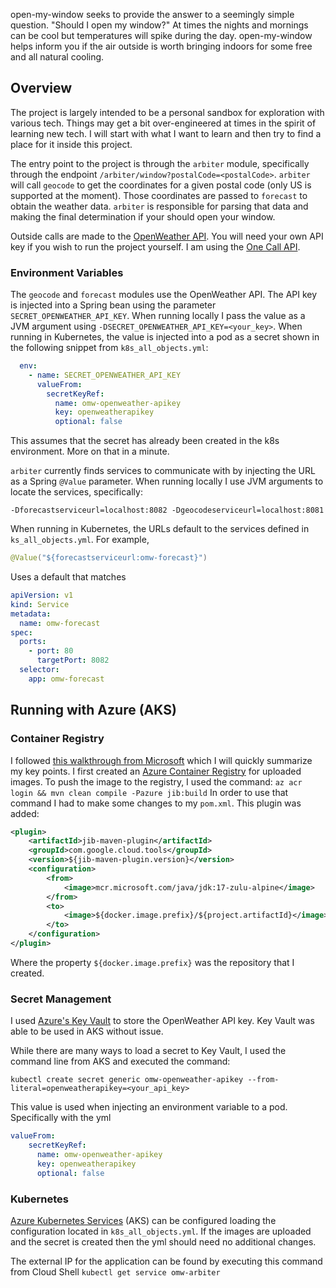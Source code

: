 open-my-window seeks to provide the answer to a seemingly simple question.  "Should I open my window?"  At times the nights and mornings can be cool but temperatures will spike during the day.  open-my-window helps inform you if the air outside is worth bringing indoors for some free and all natural cooling.

## Overview

The project is largely intended to be a personal sandbox for exploration with various tech.  Things may get a bit over-engineered at times in the spirit of learning new tech.  I will start with what I want to learn and then try to find a place for it inside this project.

The entry point to the project is through the ``arbiter`` module, specifically through the endpoint ``/arbiter/window?postalCode=<postalCode>``.  ``arbiter`` will call ``geocode`` to get the coordinates for a given postal code (only US is supported at the moment).  Those coordinates are passed to ``forecast`` to obtain the weather data.  ``arbiter`` is responsible for parsing that data and making the final determination if your should open your window.  

Outside calls are made to the [OpenWeather API](https://openweathermap.org/api).  You will need your own API key if you wish to run the project yourself.  I am using the [One Call API](https://openweathermap.org/api/one-call-3).  

### Environment Variables

The ``geocode`` and ``forecast`` modules use the OpenWeather API.  The API key is injected into a Spring bean using the parameter ``SECRET_OPENWEATHER_API_KEY``.  When running locally I pass the value as a JVM argument using ``-DSECRET_OPENWEATHER_API_KEY=<your_key>``.  When running in Kubernetes, the value is injected into a pod as a secret shown in the following snippet from ``k8s_all_objects.yml``:
```yaml
  env:
    - name: SECRET_OPENWEATHER_API_KEY
      valueFrom:
        secretKeyRef:
          name: omw-openweather-apikey
          key: openweatherapikey
          optional: false
```
This assumes that the secret has already been created in the k8s environment.  More on that in a minute.

``arbiter`` currently finds services to communicate with by injecting the URL as a Spring ``@Value`` parameter.  When running locally I use JVM arguments to locate the services, specifically:
```
-Dforecastserviceurl=localhost:8082 -Dgeocodeserviceurl=localhost:8081
```

When running in Kubernetes, the URLs default to the services defined in ``ks_all_objects.yml``.  For example, 
```java
@Value("${forecastserviceurl:omw-forecast}")
```
Uses a default that matches
```yml
apiVersion: v1
kind: Service
metadata:
  name: omw-forecast
spec:
  ports:
    - port: 80
      targetPort: 8082
  selector:
    app: omw-forecast
```


## Running with Azure (AKS)

### Container Registry

I followed [this walkthrough from Microsoft](https://docs.microsoft.com/en-us/azure/container-registry/container-registry-java-quickstart) which I will quickly summarize my key points.  I first created an [Azure Container Registry](https://azure.microsoft.com/en-us/services/container-registry/) for uploaded images.  To push the image to the registry, I used the command:
``az acr login && mvn clean compile -Pazure jib:build``
In order to use that command I had to make some changes to my ``pom.xml``.  This plugin was added:
```xml
<plugin>
    <artifactId>jib-maven-plugin</artifactId>
    <groupId>com.google.cloud.tools</groupId>
    <version>${jib-maven-plugin.version}</version>
    <configuration>
        <from>
            <image>mcr.microsoft.com/java/jdk:17-zulu-alpine</image>
        </from>
        <to>
            <image>${docker.image.prefix}/${project.artifactId}</image>
        </to>
    </configuration>
</plugin>
```
Where the property ``${docker.image.prefix}`` was the repository that I created.

### Secret Management

I used [Azure's Key Vault](https://azure.microsoft.com/en-us/services/key-vault/) to store the OpenWeather API key.  Key Vault was able to be used in AKS without issue.

While there are many ways to load a secret to Key Vault, I used the command line from AKS and executed the command:

```kubectl create secret generic omw-openweather-apikey --from-literal=openweatherapikey=<your_api_key>```

This value is used when injecting an environment variable to a pod.  Specifically with the yml

```yml
valueFrom:
    secretKeyRef:
      name: omw-openweather-apikey
      key: openweatherapikey
      optional: false
```

### Kubernetes

[Azure Kubernetes Services](https://azure.microsoft.com/en-us/services/kubernetes-service/) (AKS) can be configured loading the configuration located in ``k8s_all_objects.yml``.  If the images are uploaded and the secret is created then the yml should need no additional changes.

The external IP for the application can be found by executing this command from Cloud Shell ``kubectl get service omw-arbiter``




